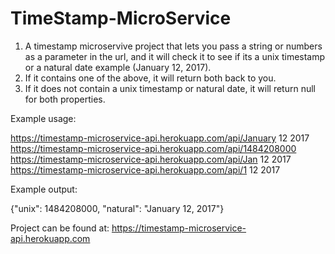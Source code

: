 TimeStamp-MicroService
======================

1. A timestamp microservive project that lets you pass a string or numbers as a parameter in the url, and it will check it to see if its a unix timestamp or a natural date example (January 12, 2017).
2. If it contains one of the above, it will return both back to you.
3. If it does not contain a unix timestamp or natural date, it will return null for both properties.

Example usage:

https://timestamp-microservice-api.herokuapp.com/api/January 12 2017
https://timestamp-microservice-api.herokuapp.com/api/1484208000
https://timestamp-microservice-api.herokuapp.com/api/Jan 12 2017
https://timestamp-microservice-api.herokuapp.com/api/1 12 2017

Example output:

{"unix": 1484208000, "natural": "January 12, 2017"}

Project can be found at: https://timestamp-microservice-api.herokuapp.com
